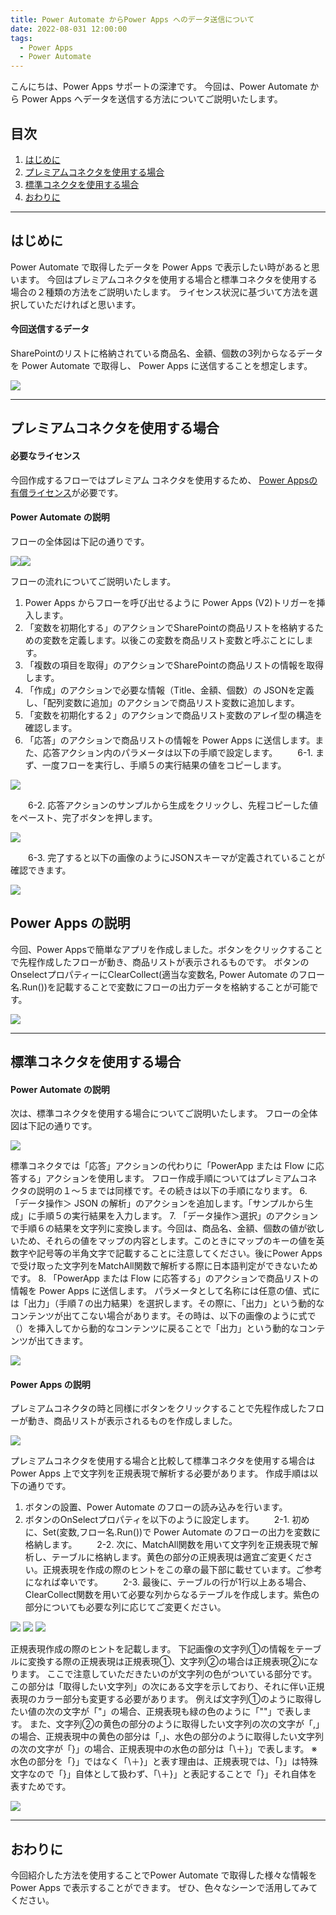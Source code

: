 ```yaml
---
title: Power Automate からPower Apps へのデータ送信について
date: 2022-08-031 12:00:00
tags:
  - Power Apps
  - Power Automate
---
```


こんにちは、Power Apps サポートの深津です。
今回は、Power Automate から Power Apps へデータを送信する方法についてご説明いたします。

<!-- more -->
## 目次

1. [はじめに](#anchor-intro)
2. [プレミアムコネクタを使用する場合](#anchor-premium-connecter)
3. [標準コネクタを使用する場合](#anchor-standard-connecter)
4. [おわりに](#anchor-finish)

<a id='anchor-Intro'></a>

---

## はじめに

Power Automate で取得したデータを Power Apps で表示したい時があると思います。
今回はプレミアムコネクタを使用する場合と標準コネクタを使用する場合の２種類の方法をご説明いたします。
ライセンス状況に基づいて方法を選択していただければと思います。

#### 今回送信するデータ

SharePointのリストに格納されている商品名、金額、個数の3列からなるデータを Power Automate で取得し、 Power Apps に送信することを想定します。

![](./Send_data_from_automate_to_apps/sample_sharepoint_list.PNG)  

---

<a id='anchor-premium-connecter'></a>

## プレミアムコネクタを使用する場合

#### 必要なライセンス

今回作成するフローではプレミアム コネクタを使用するため、 [Power Appsの有償ライセンス](https://powerapps.microsoft.com/ja-jp/pricing/)が必要です。  

#### Power Automate の説明

フローの全体図は下記の通りです。

![](./Send_data_from_automate_to_apps/premium_connecter_flow_1.PNG)![](./Send_data_from_automate_to_apps/premium_connecter_flow_2.PNG)

フローの流れについてご説明いたします。
1. Power Apps からフローを呼び出せるように Power Apps (V2)トリガーを挿入します。
2. 「変数を初期化する」のアクションでSharePointの商品リストを格納するための変数を定義します。以後この変数を商品リスト変数と呼ぶことにします。
3. 「複数の項目を取得」のアクションでSharePointの商品リストの情報を取得します。
4. 「作成」のアクションで必要な情報（Title、金額、個数）の JSONを定義し、「配列変数に追加」のアクションで商品リスト変数に追加します。
5. 「変数を初期化する２」のアクションで商品リスト変数のアレイ型の構造を確認します。
6. 「応答」のアクションで商品リストの情報を Power Apps に送信します。また、応答アクション内のパラメータは以下の手順で設定します。
　　6-1. まず、一度フローを実行し、手順５の実行結果の値をコピーします。

![](./Send_data_from_automate_to_apps/item_array.PNG)

　　6-2. 応答アクションのサンプルから生成をクリックし、先程コピーした値をペースト、完了ボタンを押します。

![](./Send_data_from_automate_to_apps/outou_parameter.PNG)

　　6-3. 完了すると以下の画像のようにJSONスキーマが定義されていることが確認できます。

![](./Send_data_from_automate_to_apps/outou_flow.PNG)

## Power Apps の説明

今回、Power Appsで簡単なアプリを作成しました。ボタンをクリックすることで先程作成したフローが動き、商品リストが表示されるものです。
ボタンのOnselectプロパティーにClearCollect(適当な変数名, Power Automate のフロー名.Run())を記載することで変数にフローの出力データを格納することが可能です。

![](./Send_data_from_automate_to_apps/powerapps_result.PNG)

<a id='anchor-standard-connecter'></a>

---

## 標準コネクタを使用する場合

#### Power Automate の説明

次は、標準コネクタを使用する場合についてご説明いたします。
フローの全体図は下記の通りです。

![](./Send_data_from_automate_to_apps/standard_connecter_flow.PNG)

標準コネクタでは「応答」アクションの代わりに「PowerApp または Flow に応答する」アクションを使用します。
フロー作成手順についてはプレミアムコネクタの説明の１～５までは同様です。その続きは以下の手順になります。
6. 「データ操作＞ JSON の解析」のアクションを追加します。「サンプルから生成」に手順５の実行結果を入力します。
7. 「データ操作＞選択」のアクションで手順６の結果を文字列に変換します。今回は、商品名、金額、個数の値が欲しいため、それらの値をマップの内容とします。このときにマップのキーの値を英数字や記号等の半角文字で記載することに注意してください。後にPower Appsで受け取った文字列をMatchAll関数で解析する際に日本語判定ができないためです。
8. 「PowerApp または Flow に応答する」のアクションで商品リストの情報を Power Apps に送信します。
パラメータとして名称には任意の値、式には「出力」（手順７の出力結果）を選択します。その際に、「出力」という動的なコンテンツが出てこない場合があります。その時は、以下の画像のように式で（）を挿入してから動的なコンテンツに戻ることで「出力」という動的なコンテンツが出てきます。

![](./Send_data_from_automate_to_apps/outou_standard_point.PNG)

#### Power Apps の説明

プレミアムコネクタの時と同様にボタンをクリックすることで先程作成したフローが動き、商品リストが表示されるものを作成しました。

![](./Send_data_from_automate_to_apps/powerapps_result.PNG)

プレミアムコネクタを使用する場合と比較して標準コネクタを使用する場合は Power Apps 上で文字列を正規表現で解析する必要があります。
作成手順は以下の通りです。

1. ボタンの設置、Power Automate のフローの読み込みを行います。
2. ボタンのOnSelectプロパティを以下のように設定します。
　　2-1. 初めに、Set(変数,フロー名.Run())で Power Automate のフローの出力を変数に格納します。
　　2-2. 次に、MatchAll関数を用いて文字列を正規表現で解析し、テーブルに格納します。黄色の部分の正規表現は適宜ご変更ください。正規表現を作成の際のヒントをこの章の最下部に載せています。ご参考になれば幸いです。
　　2-3. 最後に、テーブルの行が1行以上ある場合、ClearCollect関数を用いて必要な列からなるテーブルを作成します。紫色の部分についても必要な列に応じてご変更ください。

![](./Send_data_from_automate_to_apps/standard_botton_onselect_1.PNG)
![](./Send_data_from_automate_to_apps/standard_botton_onselect_2.PNG)
![](./Send_data_from_automate_to_apps/standard_botton_onselect_3.PNG)

正規表現作成の際のヒントを記載します。
下記画像の文字列①の情報をテーブルに変換する際の正規表現は正規表現①、文字列②の場合は正規表現②になります。
ここで注意していただきたいのが文字列の色がついている部分です。この部分は「取得したい文字列」の次にある文字を示しており、それに伴い正規表現のカラー部分も変更する必要があります。
例えば文字列①のように取得したい値の次の文字が「"」の場合、正規表現も緑の色のように「""」で表します。
また、文字列②の黄色の部分のように取得したい文字列の次の文字が「,」の場合、正規表現中の黄色の部分は「,」、水色の部分のように取得したい文字列の次の文字が「}」の場合、正規表現中の水色の部分は「\＋}」で表します。
※水色の部分を「}」ではなく「\＋}」と表す理由は、正規表現では、「}」は特殊文字なので「}」自体として扱わず、「\＋}」と表記することで「}」それ自体を表すためです。

![](./Send_data_from_automate_to_apps/seikihyougen_hint.PNG)

---

<a id='anchor-finish'></a>

## おわりに

今回紹介した方法を使用することでPower Automate で取得した様々な情報を Power Apps で表示することができます。
ぜひ、色々なシーンで活用してみてください。
